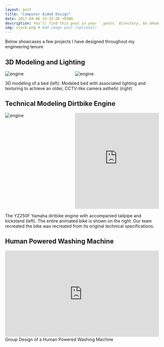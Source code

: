 ```yaml
---
layout: post
title: "Computer Aided Design"
date: 2017-04-06 13:32:20 +0300
description: You’ll find this post in your `_posts` directory. Go ahead and edit it and re-build the site to see your changes. # Add post description (optional)
img: clock.png # Add image post (optional)
---
```

Below showcases a few projects I have designed throughout my engineering tenure

## 3D Modeling and Lighting
<div style="display: flex;">
    <div style="flex: .835;">
    <img src="{{site.baseurl}}/assets/img/cad/maya.png" alt="engine" style="max-height: 100%;">
    </div>
    <div style="flex: 1;">
    <img src="{{site.baseurl}}/assets/img/cad/mayalit.png" alt="engine" style="max-height: 100%;">
    </div>
</div>

3D modeling of a bed (left). Modeled bed with associated lighting and texturing to achieve an older, CCTV-like camera asthetic (right)

## Technical Modeling Dirtbike Engine
<div style="display: flex;">
    <div style="flex: .835;">
    <img src="{{site.baseurl}}/assets/img/cad/engine.png" alt="engine" style="max-height: 100%;">
    </div>
    <div style="flex: 1;">
        <iframe src="https://drive.google.com/file/d/1v3xmsTUhEDlkm4o_oAWPu2sqLWQheLOy/preview" width="100%" height="315" frameborder="0" allowfullscreen="true"></iframe>
    </div>
</div>

The YZ250F Yamaha dirtbike engine with accompanied tailpipe and kickstand (left). The entire animated bike is shown on the right. Our team recreated the bike was recreated from its original technical specifications.

## Human Powered Washing Machine
<div style="position: relative; padding-bottom: 56.25%; height: 0; overflow: hidden; max-width: 100%;">
  <iframe style="position: absolute; top: 0; left: 0; width: 100%; height: 100%;" src="https://drive.google.com/file/d/1Qw2BKwE6Cvz-prcSErcbpnO3-9WOHrSe/preview" frameborder="0" allowfullscreen></iframe>
</div>
Group Design of a Human Powered Washing Machine
